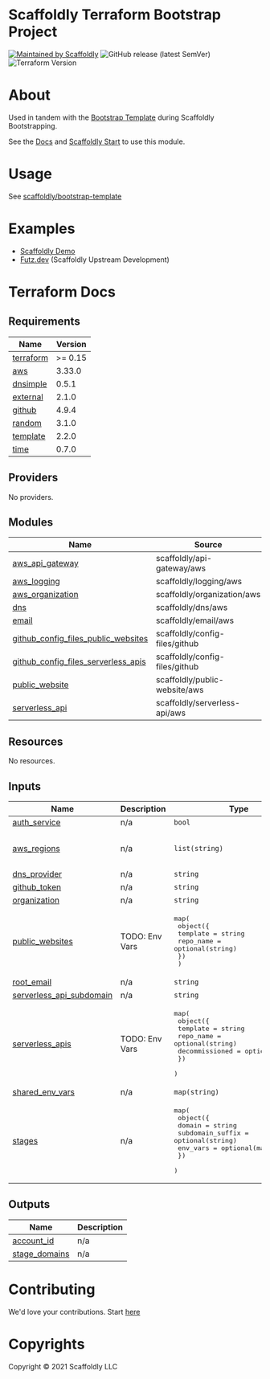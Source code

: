 # Scaffoldly Terraform Bootstrap Project

[![Maintained by Scaffoldly](https://img.shields.io/badge/maintained%20by-scaffoldly-blueviolet)](https://github.com/scaffoldly)
![GitHub release (latest SemVer)](https://img.shields.io/github/v/release/scaffoldly/terraform-scaffoldly-bootstrap)
![Terraform Version](https://img.shields.io/badge/tf-%3E%3D0.15.0-blue.svg)

# About

Used in tandem with the [Bootstrap Template](https://github.com/scaffoldly/bootstrap-template) during Scaffoldly Bootstrapping.

See the [Docs](https://docs.scaffold.ly) and [Scaffoldly Start](https://start.scaffold.ly) to use this module.

# Usage

See [scaffoldly/bootstrap-template](https://github.com/scaffoldly/bootstrap-template/blob/main/main.tf)

# Examples

- [Scaffoldly Demo](https://github.com/scaffoldly-demo/scaffoldly-bootstrap)
- [Futz.dev](https://github.com/futz-dev/scaffoldly-bootstrap) (Scaffoldly Upstream Development)

# Terraform Docs

<!-- BEGIN_TF_DOCS -->
## Requirements

| Name | Version |
|------|---------|
| <a name="requirement_terraform"></a> [terraform](#requirement\_terraform) | >= 0.15 |
| <a name="requirement_aws"></a> [aws](#requirement\_aws) | 3.33.0 |
| <a name="requirement_dnsimple"></a> [dnsimple](#requirement\_dnsimple) | 0.5.1 |
| <a name="requirement_external"></a> [external](#requirement\_external) | 2.1.0 |
| <a name="requirement_github"></a> [github](#requirement\_github) | 4.9.4 |
| <a name="requirement_random"></a> [random](#requirement\_random) | 3.1.0 |
| <a name="requirement_template"></a> [template](#requirement\_template) | 2.2.0 |
| <a name="requirement_time"></a> [time](#requirement\_time) | 0.7.0 |

## Providers

No providers.

## Modules

| Name | Source | Version |
|------|--------|---------|
| <a name="module_aws_api_gateway"></a> [aws\_api\_gateway](#module\_aws\_api\_gateway) | scaffoldly/api-gateway/aws | 0.15.1 |
| <a name="module_aws_logging"></a> [aws\_logging](#module\_aws\_logging) | scaffoldly/logging/aws | 0.15.2 |
| <a name="module_aws_organization"></a> [aws\_organization](#module\_aws\_organization) | scaffoldly/organization/aws | 0.15.9 |
| <a name="module_dns"></a> [dns](#module\_dns) | scaffoldly/dns/aws | 0.15.3 |
| <a name="module_email"></a> [email](#module\_email) | scaffoldly/email/aws | 0.15.3 |
| <a name="module_github_config_files_public_websites"></a> [github\_config\_files\_public\_websites](#module\_github\_config\_files\_public\_websites) | scaffoldly/config-files/github | 0.15.1 |
| <a name="module_github_config_files_serverless_apis"></a> [github\_config\_files\_serverless\_apis](#module\_github\_config\_files\_serverless\_apis) | scaffoldly/config-files/github | 0.15.1 |
| <a name="module_public_website"></a> [public\_website](#module\_public\_website) | scaffoldly/public-website/aws | 0.15.1 |
| <a name="module_serverless_api"></a> [serverless\_api](#module\_serverless\_api) | scaffoldly/serverless-api/aws | 0.15.5 |

## Resources

No resources.

## Inputs

| Name | Description | Type | Default | Required |
|------|-------------|------|---------|:--------:|
| <a name="input_auth_service"></a> [auth\_service](#input\_auth\_service) | n/a | `bool` | `true` | no |
| <a name="input_aws_regions"></a> [aws\_regions](#input\_aws\_regions) | n/a | `list(string)` | <pre>[<br>  "us-east-1"<br>]</pre> | no |
| <a name="input_dns_provider"></a> [dns\_provider](#input\_dns\_provider) | n/a | `string` | `"aws"` | no |
| <a name="input_github_token"></a> [github\_token](#input\_github\_token) | n/a | `string` | n/a | yes |
| <a name="input_organization"></a> [organization](#input\_organization) | n/a | `string` | n/a | yes |
| <a name="input_public_websites"></a> [public\_websites](#input\_public\_websites) | TODO: Env Vars | <pre>map(<br>    object({<br>      template  = string<br>      repo_name = optional(string)<br>    })<br>  )</pre> | `{}` | no |
| <a name="input_root_email"></a> [root\_email](#input\_root\_email) | n/a | `string` | n/a | yes |
| <a name="input_serverless_api_subdomain"></a> [serverless\_api\_subdomain](#input\_serverless\_api\_subdomain) | n/a | `string` | `"sly"` | no |
| <a name="input_serverless_apis"></a> [serverless\_apis](#input\_serverless\_apis) | TODO: Env Vars | <pre>map(<br>    object({<br>      template       = string<br>      repo_name      = optional(string)<br>      decommissioned = optional(bool)<br>    })<br>  )</pre> | `{}` | no |
| <a name="input_shared_env_vars"></a> [shared\_env\_vars](#input\_shared\_env\_vars) | n/a | `map(string)` | `{}` | no |
| <a name="input_stages"></a> [stages](#input\_stages) | n/a | <pre>map(<br>    object({<br>      domain           = string<br>      subdomain_suffix = optional(string)<br>      env_vars         = optional(map(string))<br>    })<br>  )</pre> | n/a | yes |

## Outputs

| Name | Description |
|------|-------------|
| <a name="output_account_id"></a> [account\_id](#output\_account\_id) | n/a |
| <a name="output_stage_domains"></a> [stage\_domains](#output\_stage\_domains) | n/a |
<!-- END_TF_DOCS -->

# Contributing

We'd love your contributions. Start [here](https://docs.scaffold.ly/contributing)

# Copyrights

Copyright © 2021 Scaffoldly LLC
